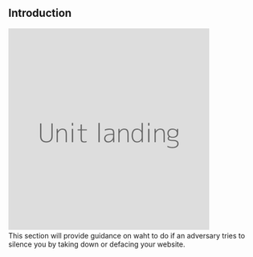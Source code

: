 ## Introduction
![](unit.png)
<br>
This section will provide guidance on waht to do if an adversary tries to silence you by taking down or defacing your website.
